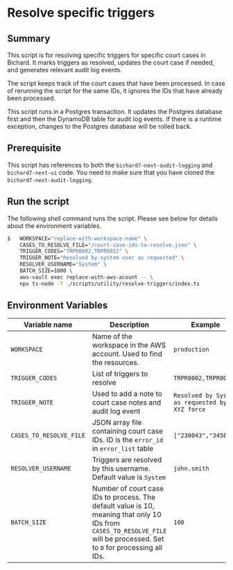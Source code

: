 # Resolve specific triggers

## Summary
This script is for resolving specific triggers for specific court cases in Bichard.
It marks triggers as resolved, updates the court case if needed, and generates relevant audit log events.

The script keeps track of the court cases that have been processed. In case of rerunning the script for the same IDs, it ignores the IDs that have already been processed.

This script runs in a Postgres transaction. It updates the Postgres database first and then the DynamoDB table for audit log events. If there is a runtime exception, changes to the Postgres database will be rolled back.

## Prerequisite

This script has references to both the `bichard7-next-audit-logging` and `bichard7-next-ui` code.
You need to make sure that you have cloned the `bichard7-next-audit-logging`.

## Run the script

The following shell command runs the script. Please see below for details about the environment variables.

```sh
$   WORKSPACE="replace-with-workspace-name" \
    CASES_TO_RESOLVE_FILE="/court-case-ids-to-resolve.json" \
    TRIGGER_CODES="TRPR0002,TRPR0012" \
    TRIGGER_NOTE="Resolved by system user as requested" \
    RESOLVER_USERNAME="System" \
    BATCH_SIZE=1000 \
    aws-vault exec replace-with-aws-acount -- \
    npx ts-node -T ./scripts/utility/resolve-triggers/index.ts
```

## Environment Variables

| Variable name | Description | Example |
| ------------- | ----------- | ------- |
| `WORKSPACE` | Name of the workspace in the AWS account. Used to find the resources. | `production`  |
| `TRIGGER_CODES` | List of triggers to resolve | `TRPR0002,TRPR0012`  |
| `TRIGGER_NOTE`  | Used to add a note to court case notes and audit log event  | `Resolved by System as requested by XYZ force`  |
| `CASES_TO_RESOLVE_FILE` | JSON array file containing court case IDs. ID is the `error_id` in `error_list` table  | `["230043","34588"]`  |
| `RESOLVER_USERNAME` | Triggers are resolved by this username. Default value is `System` | `john.smith`  |
| `BATCH_SIZE`  | Number of court case IDs to process. The default value is 10, meaning that only 10 IDs from `CASES_TO_RESOLVE_FILE` will be processed. Set to `0` for processing all IDs. | `100` |